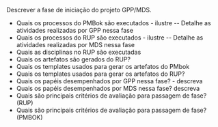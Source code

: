 Descrever a fase de iniciação do projeto GPP/MDS.

- Quais os processos do PMBok são executados - ilustre
-- Detalhe as atividades realizadas por GPP nessa fase
- Quais os processos do RUP são executados - ilustre
-- Detalhe as atividades realizadas por MDS nessa fase
- Quais as disciplinas no RUP são executadas
- Quais os artefatos são gerados do RUP?
- Quais os templates usados para gerar os artefatos do PMbok 
- Quais os templates usados para gerar os artefatos do RUP?
- Quais os papéis desempenhados por GPP nessa fase? - descreva
- Quais os papéis desempenhados por MDS nessa fase? descreva 
- Quais são principais critérios de avaliação para passagem de fase? (RUP)
- Quais são principais critérios de avaliação para passagem de fase? (PMBOK)